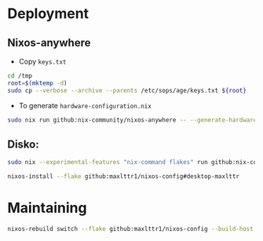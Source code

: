 # Deployment

## Nixos-anywhere
- Copy `keys.txt`
```bash
cd /tmp
root=$(mktemp -d)
sudo cp --verbose --archive --parents /etc/sops/age/keys.txt ${root}
```
- To generate `hardware-configuration.nix`
```bash
sudo nix run github:nix-community/nixos-anywhere -- --generate-hardware-config nixos-generate-config ./hosts/desktop/hardware-configuration.nix --extra-files $root --flake github:maxlttr1/nixos-config#desktop-maxlttr --target-host nixos@192.168.1.11
```

## Disko:
```bash
sudo nix --experimental-features "nix-command flakes" run github:nix-community/disko/latest -- --mode destroy,format,mount --flake github:maxlttr1/nixos-config/hosts/desktop/disko.nix
```
```bash
nixos-install --flake github:maxlttr1/nixos-config#desktop-maxlttr
```

# Maintaining

```bash
nixos-rebuild switch --flake github:maxlttr1/nixos-config --build-host localhost --target-host root@192.168.1.75 --verbose
```